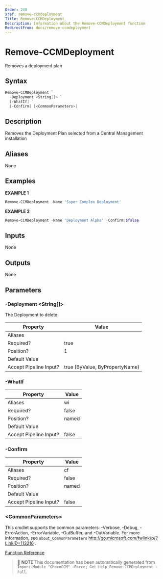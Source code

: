 ```yaml
---
Order: 240
xref: remove-ccmdeployment
Title: Remove-CCMDeployment
Description: Information about the Remove-CCMDeployment function
RedirectFrom: docs/remove-ccmdeployment
---
```


# Remove-CCMDeployment

<!-- This documentation is automatically generated from /Remove-CCMDeployment.ps1 using GenerateDocs.ps1. Contributions are welcome at the original location(s). -->

Removes a deployment plan

## Syntax

~~~powershell
Remove-CCMDeployment `
  -Deployment <String[]> `
  [-WhatIf] `
  [-Confirm] [<CommonParameters>]
~~~

## Description

Removes the Deployment Plan selected from a Central Management installation


## Aliases

None

## Examples

 **EXAMPLE 1**

~~~powershell
Remove-CCMDeployment -Name 'Super Complex Deployment'

~~~

**EXAMPLE 2**

~~~powershell
Remove-CCMDeployment -Name 'Deployment Alpha' -Confirm:$false

~~~

## Inputs

None

## Outputs

None

## Parameters

###  -Deployment &lt;String[]&gt;
The Deployment to  delete

Property               | Value
---------------------- | ------------------------------
Aliases                |
Required?              | true
Position?              | 1
Default Value          |
Accept Pipeline Input? | true (ByValue, ByPropertyName)

###  -WhatIf
Property               | Value
---------------------- | -----
Aliases                | wi
Required?              | false
Position?              | named
Default Value          |
Accept Pipeline Input? | false

###  -Confirm
Property               | Value
---------------------- | -----
Aliases                | cf
Required?              | false
Position?              | named
Default Value          |
Accept Pipeline Input? | false

### &lt;CommonParameters&gt;

This cmdlet supports the common parameters: -Verbose, -Debug, -ErrorAction, -ErrorVariable, -OutBuffer, and -OutVariable. For more information, see `about_CommonParameters` http://go.microsoft.com/fwlink/p/?LinkID=113216 .



[Function Reference](xref:chococcm-functions)

> :memo: **NOTE** This documentation has been automatically generated from `Import-Module "ChocoCCM" -Force; Get-Help Remove-CCMDeployment -Full`.
